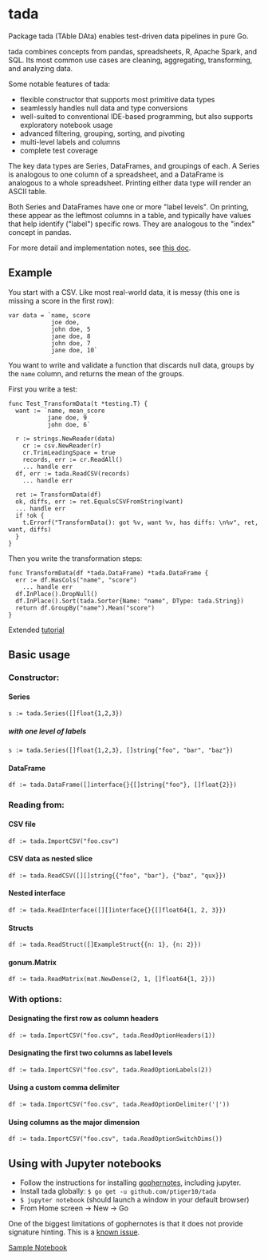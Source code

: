 # tada
Package tada (TAble DAta) enables test-driven data pipelines in pure Go.

tada combines concepts from pandas, spreadsheets, R, Apache Spark, and SQL.
Its most common use cases are cleaning, aggregating, transforming, and analyzing data.

Some notable features of tada:
* flexible constructor that supports most primitive data types
* seamlessly handles null data and type conversions
* well-suited to conventional IDE-based programming, but also supports exploratory notebook usage
* advanced filtering, grouping, sorting, and pivoting
* multi-level labels and columns
* complete test coverage

The key data types are Series, DataFrames, and groupings of each.
A Series is analogous to one column of a spreadsheet, and a DataFrame is analogous to a whole spreadsheet.
Printing either data type will render an ASCII table.

Both Series and DataFrames have one or more "label levels".
On printing, these appear as the leftmost columns in a table, and typically have values that help identify ("label") specific rows.
They are analogous to the "index" concept in pandas.

For more detail and implementation notes, see [this doc](https://docs.google.com/document/d/18DvZzd6Tg6Bz0SX0fY2SrXOjE8d9xDhU6bDEnaIc_rM/edit?usp=sharing).


## Example
You start with a CSV. Like most real-world data, it is messy (this one is missing a score in the first row):
```
var data = `name, score
            joe doe,
            john doe, 5
            jane doe, 8
            john doe, 7
            jane doe, 10`
```
You want to write and validate a function that discards null data, groups by the `name` column, and returns the mean of the groups. 

First you write a test:
```
func Test_TransformData(t *testing.T) {
  want := `name, mean_score
           jane doe, 9
           john doe, 6`

  r := strings.NewReader(data)
	cr := csv.NewReader(r)
	cr.TrimLeadingSpace = true
	records, err := cr.ReadAll()
    ... handle err
  df, err := tada.ReadCSV(records)
    ... handle err

  ret := TransformData(df)
  ok, diffs, err := ret.EqualsCSVFromString(want)
  ... handle err
  if !ok {
    t.Errorf("TransformData(): got %v, want %v, has diffs: \n%v", ret, want, diffs)
  }
}
```

Then you write the transformation steps:
```
func TransformData(df *tada.DataFrame) *tada.DataFrame {
  err := df.HasCols("name", "score")
    ... handle err
  df.InPlace().DropNull()
  df.InPlace().Sort(tada.Sorter{Name: "name", DType: tada.String})
  return df.GroupBy("name").Mean("score")
}
```

Extended [tutorial](tutorial.ipynb)


## Basic usage
### Constructor:
#### Series
`s := tada.Series([]float{1,2,3})`
##### with one level of labels
`s := tada.Series([]float{1,2,3}, []string{"foo", "bar", "baz"})`
#### DataFrame
`df := tada.DataFrame([]interface{}{[]string{"foo"}, []float{2}})`

### Reading from:
#### CSV file
`df := tada.ImportCSV("foo.csv")`
#### CSV data as nested slice
`df := tada.ReadCSV([][]string{{"foo", "bar"}, {"baz", "qux}})`
#### Nested interface
`df := tada.ReadInterface([][]interface{}{[]float64{1, 2, 3}})`
#### Structs
`df := tada.ReadStruct([]ExampleStruct{{n: 1}, {n: 2}})`
#### gonum.Matrix
`df := tada.ReadMatrix(mat.NewDense(2, 1, []float64{1, 2}))`

### With options:
#### Designating the first row as column headers
`df := tada.ImportCSV("foo.csv", tada.ReadOptionHeaders(1))`
#### Designating the first two columns as label levels
`df := tada.ImportCSV("foo.csv", tada.ReadOptionLabels(2))`
#### Using a custom comma delimiter
`df := tada.ImportCSV("foo.csv", tada.ReadOptionDelimiter('|'))`
#### Using columns as the major dimension
`df := tada.ImportCSV("foo.csv", tada.ReadOptionSwitchDims())`

## Using with Jupyter notebooks
* Follow the instructions for installing [gophernotes](https://github.com/gopherdata/gophernotes), including jupyter.
* Install tada globally: `$ go get -u github.com/ptiger10/tada`
* `$ jupyter notebook` (should launch a window in your default browser)
* From Home screen -> New -> Go

One of the biggest limitations of gophernotes is that it does not provide signature hinting. This is a [known issue](https://github.com/gopherdata/gophernotes/issues/173).

[Sample Notebook](tutorial.ipynb)




